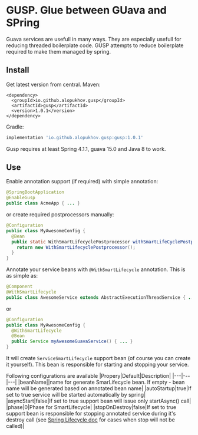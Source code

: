 # GUSP. Glue between GUava and SPring
Guava services are usefull in many ways. They are especially usefull for reducing threaded boilerplate code.
GUSP attempts to reduce boilerplate required to make them managed by spring.

## Install
Get latest version from central.
Maven:
```pom
<dependency>
  <groupId>io.github.alopukhov.gusp</groupId>
  <artifactId>gusp</artifactId>
  <version>1.0.1</version>
</dependency>
```
Gradle:
```groovy
implementation 'io.github.alopukhov.gusp:gusp:1.0.1'
```
Gusp requires at least Spring 4.1.1, guava 15.0 and Java 8 to work.

## Use
Enable annotation support (if required) with simple annotation:
```java
@SpringBootApplication
@EnableGusp
public class AcmeApp { ... }
```
or create required postprocessors manually:
```java
@Configuration
public class MyAwesomeConfig {
  @Bean
  public static WithSmartLifecyclePostprocessor withSmartLifeCyclePostprocessor() {
    return new WithSmartLifecyclePostprocessor();
  }
}
```

Annotate your service beans with ```@WithSmartLifecycle``` annotation.
This is as simple as:
```java
@Component
@WithSmartLifecycle
public class AwesomeService extends AbstractExecutionThreadService { ... }
```
or
```java
@Configuration
public class MyAwesomeConfig {
  @WithSmartLifecycle
  @Bean
  public Service myAwesomeGuavaService() { ... }
}
```

It will create ```ServiceSmartLifecycle``` support bean (of course you can create it yourself). 
This bean is responsible for starting and stopping your service.

Following configurations are available
|Propery|Default|Description|
|---|---|---|
|beanName||name for generate SmarLifecycle bean. If empty - bean name will be generated based on annotated bean name|
|autoStartup|true|If set to true service will be started automatically by spring|
|asyncStart|false|If set to true support bean will issue only startAsync() call|
|phase|0|Phase for SmartLifecycle|
|stopOnDestroy|false|If set to true support bean is responsible for stopping annotated service during it's destroy call (see [Spring Lifecycle doc](https://docs.spring.io/spring/docs/5.2.8.RELEASE/javadoc-api/org/springframework/context/Lifecycle.html#stop--) for cases when stop will not be called)|
